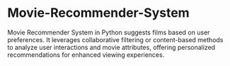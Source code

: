 # Movie-Recommender-System
Movie Recommender System in Python suggests films based on user preferences. It leverages collaborative filtering or content-based methods to analyze user interactions and movie attributes, offering personalized recommendations for enhanced viewing experiences.
